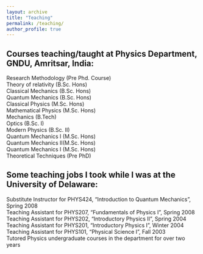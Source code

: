```yaml
---
layout: archive
title: "Teaching"
permalink: /teaching/
author_profile: true
---
```


## Courses teaching/taught at Physics Department, GNDU, Amritsar, India:

   Research Methodology (Pre Phd. Course)  
   Theory of relativity (B.Sc. Hons)  
   Classical Mechanics (B.Sc. Hons)  
   Quantum Mechanics (B.Sc. Hons)  
   Classical Physics (M.Sc. Hons)  
   Mathematical Physics (M.Sc. Hons)  
   Mechanics (B.Tech)  
   Optics (B.Sc. I)  
   Modern Physics (B.Sc. II)   
   Quantum Mechanics I (M.Sc. Hons)  
   Quantum Mechanics II(M.Sc. Hons)   
   Quantum Mechanics I (M.Sc. Hons)  
   Theoretical Techniques (Pre PhD)  

## Some teaching jobs I took while I was at the University of Delaware: 
   Substitute Instructor for PHYS424, “Introduction to Quantum Mechanics”, Spring 2008  
   Teaching Assistant for PHYS207, “Fundamentals of Physics I”, Spring 2008  
   Teaching Assistant for PHYS202, “Introductory Physics II”, Spring 2004  
   Teaching Assistant for PHYS201, “Introductory Physics I”, Winter 2004  
   Teaching Assistant for PHYS101, “Physical Science I”, Fall 2003            
   Tutored Physics undergraduate courses in the department for over two years  

